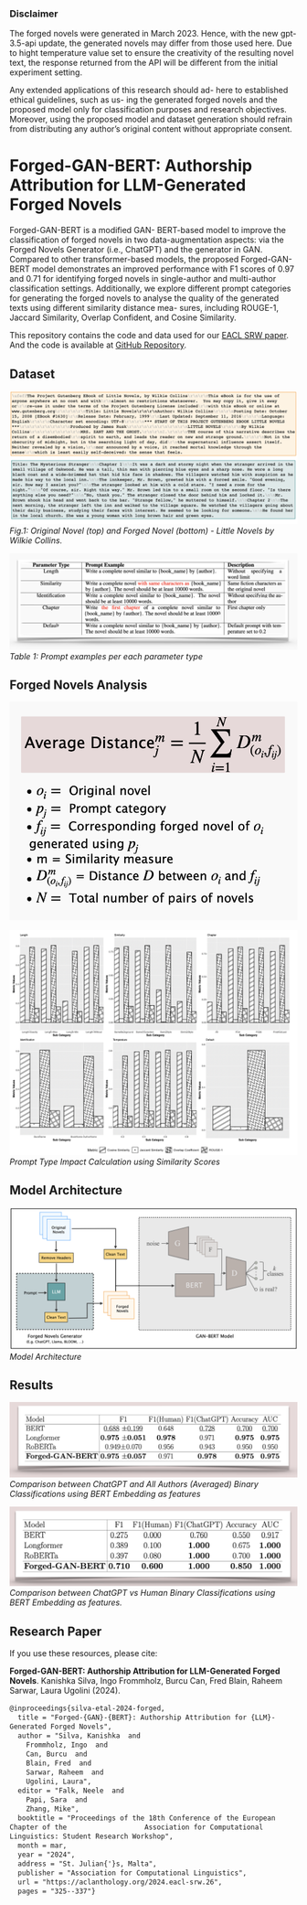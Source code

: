 ### Disclaimer
The forged novels were generated in March 2023. Hence, with the new gpt-3.5-api update, the generated novels may differ from those used here. Due to hight temperature value set to ensure the creativity of the resulting novel text, the response returned from the API will be different from the initial experiment setting.

Any extended applications of this research should ad- here to established ethical guidelines, such as us- ing the generated forged novels and the proposed model only for classification purposes and research objectives. Moreover, using the proposed model and dataset generation should refrain from distributing any author’s original content without appropriate consent.

# Forged-GAN-BERT: Authorship Attribution for LLM-Generated Forged Novels

Forged-GAN-BERT is a modified GAN- BERT-based model to improve the classification of forged novels in two data-augmentation aspects: via the Forged Novels Generator (i.e., ChatGPT) and the generator in GAN. Compared to other transformer-based models, the proposed Forged-GAN-BERT model demonstrates an improved performance with F1 scores of 0.97 and 0.71 for identifying forged novels in single-author and multi-author classification settings. Additionally, we explore different prompt categories for generating the forged novels to analyse the quality of the generated texts using different similarity distance mea- sures, including ROUGE-1, Jaccard Similarity, Overlap Confident, and Cosine Similarity.

This repository contains the code and data used for our [EACL SRW paper](https://aclanthology.org/2024.eacl-srw.26/). And the code is available at [GitHub Repository](https://github.com/Kaniz92/Forged-GAN-BERT).

## Dataset
![Example](/.github/workflows/docs/assets/img/example_data.png)
*Fig.1: Original Novel (top) and Forged Novel (bottom) - Little Novels by Wilkie Collins.*

![prompts](/.github/workflows/docs/assets/img/prompts.png)
*Table 1: Prompt examples per each parameter type*

## Forged Novels Analysis
![distance](/.github/workflows/docs/assets/img/distance.png)

![distance results](/.github/workflows/docs/assets/img/bw_plot.png)
*Prompt Type Impact Calculation using Similarity Scores*

## Model Architecture

![Model Architecture](/.github/workflows/docs/assets/img/Model.png)
*Model Architecture*

## Results
![results 1](/.github/workflows/docs/assets/img/results1.png)
*Comparison between ChatGPT and All Authors (Averaged) Binary Classifications using BERT Embedding as features*

![results 2](/.github/workflows/docs/assets/img/results2.png)
*Comparison between ChatGPT vs Human Binary Classifications using BERT Embedding as features.*

## Research Paper

If you use these resources, please cite:

<b>Forged-GAN-BERT: Authorship Attribution for LLM-Generated Forged Novels</b>. Kanishka Silva, Ingo Frommholz, Burcu Can, Fred Blain, Raheem Sarwar, Laura Ugolini (2024).


    @inproceedings{silva-etal-2024-forged,
      title = "Forged-{GAN}-{BERT}: Authorship Attribution for {LLM}-Generated Forged Novels",
      author = "Silva, Kanishka  and
        Frommholz, Ingo  and
        Can, Burcu  and
        Blain, Fred  and
        Sarwar, Raheem  and
        Ugolini, Laura",
      editor = "Falk, Neele  and
        Papi, Sara  and
        Zhang, Mike",
      booktitle = "Proceedings of the 18th Conference of the European Chapter of the                   Association for Computational Linguistics: Student Research Workshop",
      month = mar,
      year = "2024",
      address = "St. Julian{'}s, Malta",
      publisher = "Association for Computational Linguistics",
      url = "https://aclanthology.org/2024.eacl-srw.26",
      pages = "325--337"}


